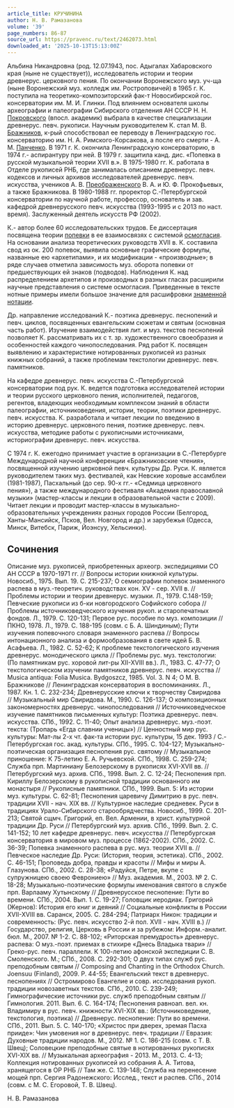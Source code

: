 ```yaml
---
article_title: КРУЧИНИНА
author: Н. В. Рамазанова
volume: '39'
page_numbers: 86-87
source_url: https://pravenc.ru/text/2462073.html
downloaded_at: '2025-10-13T15:13:00Z'
---
```


Альбина Никандровна (род. 12.07.1943, пос. Адыгалах Хабаровского края (ныне не существует)), исследователь истории и теории древнерус. церковного пения. По окончании Воронежского муз. уч-ща (ныне Воронежский муз. колледж им. Ростроповичей) в 1965 г. К. поступила на теоретико-композиторский фак-т Новосибирской гос. консерватории им. М. И. Глинки. Под влиянием основателя школы археографии и палеографии Сибирского отделения АН СССР Н. Н. [Покровского](https://pravenc.ru/text/Покровский.html) (впосл. академик) выбрала в качестве специализации древнерус. певч. рукописи. Научным руководителем К. стал М. В. [Бражников](https://pravenc.ru/text/Бражников.html), к-рый способствовал ее переводу в Ленинградскую гос. консерваторию им. Н. А. Римского-Корсакова, а после его смерти - А. М. [Панченко](https://pravenc.ru/text/Панченко.html). В 1971 г. К. окончила Ленинградскую консерваторию, в 1974 г.- аспирантуру при ней. В 1979 г. защитила канд. дис. «Попевка в русской музыкальной теории XVII в.». В 1975-1980 гг. К. работала в Отделе рукописей РНБ, где занималась описанием древнерус. певч. кодексов и личных архивов исследователей древнерус. певч. искусства, учеников А. В. [Преображенского](https://pravenc.ru/text/Преображенский.html) В. А. и Ю. Ф. Прокофьевых, а также Бражникова. В 1980-1988 гг. проректор С.-Петербургской консерватории по научной работе, профессор, основатель и зав. кафедрой древнерусского певч. искусства (1993-1995 и с 2013 по наст. время). Заслуженный деятель искусств РФ (2002).

К.- автор более 60 исследовательских трудов. Ее диссертация посвящена теории [попевки](https://pravenc.ru/text/попевки.html) в ее взаимосвязях с системой [осмогласия](https://pravenc.ru/text/осмогласия.html). На основании анализа теоретических руководств XVII в. К. составила свод из ок. 200 попевок, выявила основные графические формулы, названные ею «архетипами», и их модификации - «производные»; в ряде случаев отметила зависимость муз. оборота попевки от предшествующих ей знаков (подводов). Наблюдения К. над распределением архетипов и производных в разных гласах расширили научные представления о системе осмогласия. Приведенные в тексте нотные примеры имели большое значение для расшифровки [знаменной нотации](<https://pravenc.ru/text/знаменной нотации.html>).

Др. направление исследований К.- поэтика древнерус. песнопений и певч. циклов, посвященных евангельским сюжетам и святым (основная часть работ). Изучение взаимодействия лит. и муз. текстов песнопений позволяет К. рассматривать их с т. зр. художественного своеобразия и особенностей каждого чинопоследования. Ряд работ К. посвящен выявлению и характеристике нотированных рукописей из разных книжных собраний, а также проблемам текстологии древнерус. певч. памятников.

На кафедре древнерус. певч. искусства С.-Петербургской консерватории под рук. К. ведется подготовка исследователей истории и теории русского церковного пения, исполнителей, педагогов, регентов, владеющих необходимым комплексом знаний в области палеографии, источниковедения, истории, теории, поэтики древнерус. певч. искусства. К. разработала и читает лекции по введению в историю древнерус. церковного пения, поэтике древнерус. певч. искусства, методике работы с рукописными источниками, историографии древнерус. певч. искусства.

С 1974 г. К. ежегодно принимает участие в организации в С.-Петербурге Международной научной конференции «Бражниковские чтения», посвященной изучению церковной певч. культуры Др. Руси. К. является руководителем таких муз. фестивалей, как Невские хоровые ассамблеи (1981-1987), Пасхальный (до сер. 90-х гг.- «Седмица церковного пения»), а также международного фестиваля «Академия православной музыки» (мастер-классы и лекции в образовательной части с 2009). Читает лекции и проводит мастер-классы в музыкально-образовательных учреждениях разных городов России (Белгород, Ханты-Мансийск, Псков, Вел. Новгород и др.) и зарубежья (Одесса, Минск, Витебск, Париж, Йоэнсуу, Хельсинки).

## Сочинения

Описание муз. рукописей, приобретенных археогр. экспедициями СО АН СССР в 1970-1971 гг. // Вопросы истории книжной культуры. Новосиб., 1975. Вып. 19. С. 215-237; О семиографии попевок знаменного распева в муз.-теоретич. руководствах кон. XV - сер. XVII в. // Проблемы истории и теории древнерус. музыки. Л., 1979. С.148-159; Певческие рукописи из б-ки новгородского Софийского собора // Проблемы источниковедческого изучения рукоп. и старопечатных фондов. Л., 1979. С. 120-131; Первое рус. пособие по муз. композиции // ПКНО, 1978. Л., 1979. С. 188-195 (совм. с Б. А. Шиндиным); Пути изучения попевочного словаря знаменного распева // Вопросы интонационного анализа и формообразования в свете идей Б. В. Асафьева. Л., 1982. С. 52-62; К проблеме текстологического изучения древнерус. монодического цикла // Проблемы рус. муз. текстологии: (По памятникам рус. хоровой лит-ры XII-XVIII вв.). Л., 1983. С. 47-77; О текстологическом изучении памятников древнерус. певч. искусства // Musica antiqua: Folia Musica. Bydgoszcz, 1985. Vol. 3. N 4; О М. В. Бражникове // Ленинградская консерватория в воспоминаниях. Л., 1987. Кн. 1. С. 232-234; Древнерусские ключи к творчеству Свиридова // Музыкальный мир Свиридова. М., 1990. С. 126-137; О композиционных закономерностях древнерус. чинопоследования // Источниковедческое изучение памятников письменных культур: Поэтика древнерус. певч. искусства. СПб., 1992. С. 11-40; Опыт анализа древнерус. муз.-поэт. текста: (Тропарь «Егда славнии ученицы») // Ценностный мир рус. культуры: Мат-лы 2-х чт. фак-та истории рус. культуры, 15 дек. 1993 / С.-Петербургская гос. акад. культуры. СПб., 1995. С. 104-127; Музыкально-поэтическая организация песнопения рус. святому // Музыкальное приношение: К 75-летию Е. А. Ручьевской. СПб., 1998. С. 259-274; Служба прп. Мартиниану Белозерскому в рукописях XVI-XVII вв. // Петербургский муз. архив. СПб., 1998. Вып. 2. С. 12-24; Песнопения прп. Кириллу Белозерскому в рукописной традиции основанного им монастыря // Рукописные памятники. СПб., 1999. Вып. 5: Из истории муз. культуры. С. 62-81; Песнопения царевичу Димитрию в рус. певч. традиции XVII - нач. XIX вв. // Культурное наследие средневек. Руси в традициях Урало-Сибирского старообрядчества. Новосиб., 1999. С. 201-213; Святой сщмч. Григорий, еп. Вел. Армении, в христ. культурной традиции Др. Руси // Петербургский муз. архив. СПб., 1999. Вып. 2. С. 141-152; 10 лет кафедре древнерус. певч. искусства // Петербургская консерватория в мировом муз. процессе (1862-2002). СПб., 2002. С. 36-39; Попевка знаменного распева в рус. муз. теории XVII в. // Певческое наследие Др. Руси: (История, теория, эстетика). СПб., 2002. С. 46-151; Проповедь добра, правды и красоты // Мифы и миры А. Глазунова. СПб., 2002. С. 28-38; «Радуйся, Петре, вкупе с супружницею своею Феврониею» // Муз. академия. М., 2003. № 2. С. 18-28; Музыкально-поэтические формулы именования святого в службе прп. Варлааму Хутынскому // Древнерусское песнопение: Пути во времени. СПб., 2004. Вып. 1. С. 19-27; Головщик иеродиак. Григорий (Жернов): История его книг и деяний // Социальные конфликты в России XVII-XVIII вв. Саранск, 2005. С. 284-294; Патриарх Никон: традиции и современность: (Рус. певч. искусство 2-й пол. XVII - нач. XVIII в.) // Государство, религия, Церковь в России и за рубежом: Информ.-аналит. бюл. М., 2007. № 1-2. С. 88-102; «Риторская премудрость» древнерус. распева: О муз.-поэт. приемах в стихире «Днесь Владыка твари» // Греко-рус. певч. параллели. К 100-летию афонской экспедиции С. В. Смоленского. М.; СПб., 2008. С. 292-301; О двух типах служб рус. преподобным святым // Composing and Chanting in the Orthodox Church. Joensuu (Finland), 2009. P. 44-55; Евангельский текст в древнерус. песнопениях // Остромирово Евангелие и совр. исследования рукоп. традиции новозаветных текстов. СПб., 2010. С. 239-249; Гимнографические источники рус. служб преподобным святым // Гимнология. 2011. Вып. 6. С. 164-174; Песнопения равноап. вел. кн. Владимиру в рус. певч. книжности XVI-XIX вв.: (Источниковедение, текстология, поэтика) // Древнерус. песнопение: Пути во времени. СПб., 2011. Вып. 5. С. 140-170; «Христос при дверех, зремая Пасха прииде»: Чин умовения ног в древнерус. певч. традиции // Евразия: Духовные традиции народов. М., 2012. № 1. С. 186-215 (совм. с Т. В. Швец); Соловецкие преподобные святые в нотированных рукописях XVI-XIX вв. // Музыкальная археография - 2013. М., 2013. С. 4-13; Коллекция нотированных рукописей из собрания А. А. Титова, хранящегося в ОР РНБ // Там же. С. 139-148; Служба на перенесение мощей прп. Сергия Радонежского: Исслед., текст и распев. СПб., 2014 (совм. с М. С. Егоровой, Т. В. Швец).

Н. В. Рамазанова
